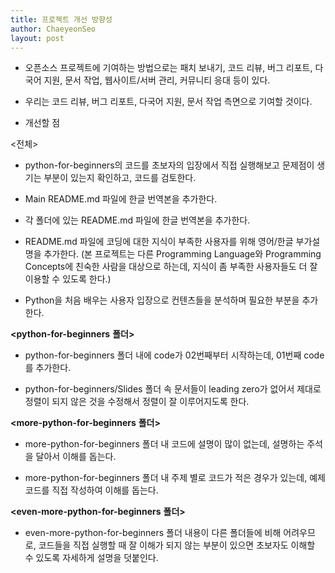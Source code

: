 ```yaml
---
title: 프로젝트 개선 방향성
author: ChaeyeonSeo
layout: post
---
```


- 오픈소스 프로젝트에 기여하는 방법으로는 패치 보내기, 코드 리뷰, 버그 리포트, 다국어 지원, 문서 작업, 웹사이트/서버 관리, 커뮤니티 응대 등이 있다. 

- 우리는 코드 리뷰, 버그 리포트, 다국어 지원, 문서 작업 측면으로 기여할 것이다.

- 개선할 점


<전체>

* python-for-beginners의 코드를 초보자의 입장에서 직접 실행해보고 문제점이 생기는 부분이 있는지 확인하고, 코드를 검토한다.

* Main README.md 파일에 한글 번역본을 추가한다.

* 각 폴더에 있는 README.md 파일에 한글 번역본을 추가한다.

* README.md 파일에 코딩에 대한 지식이 부족한 사용자를 위해 영어/한글 부가설명을 추가한다. (본 프로젝트는 다른 Programming Language와 Programming Concepts에 친숙한 사람을 대상으로 하는데, 지식이 좀 부족한 사용자들도 더 잘 이용할 수 있도록 한다.)

* Python을 처음 배우는 사용자 입장으로 컨텐츠들을 분석하며 필요한 부분을 추가한다.



**<python-for-beginners** **폴더>**
  
* python-for-beginners 폴더 내에 code가 02번째부터 시작하는데, 01번째 code를 추가한다.
  
* python-for-beginners/Slides 폴더 속 문서들이 leading zero가 없어서 제대로 정렬이 되지 않은 것을 수정해서 정렬이 잘 이루어지도록 한다.



**<more-python-for-beginners** **폴더>**
  
* more-python-for-beginners 폴더 내 코드에 설명이 많이 없는데, 설명하는 주석을 달아서 이해를 돕는다.
  
* more-python-for-beginners 폴더 내 주제 별로 코드가 적은 경우가 있는데, 예제 코드를 직접 작성하여 이해를 돕는다.



**<even-more-python-for-beginners** **폴더>**
  
* even-more-python-for-beginners 폴더 내용이 다른 폴더들에 비해 어려우므로, 코드들을 직접 실행할 때 잘 이해가 되지 않는 부분이 있으면 초보자도 이해할 수 있도록 자세하게 설명을 덧붙인다.

